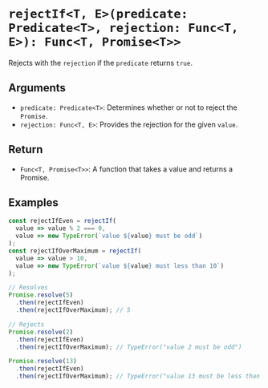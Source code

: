 # `rejectIf<T, E>(predicate: Predicate<T>, rejection: Func<T, E>): Func<T, Promise<T>>`

Rejects with the `rejection` if the `predicate` returns `true`.

## Arguments

* `predicate: Predicate<T>`: Determines whether or not to reject the `Promise`.
* `rejection: Func<T, E>`: Provides the rejection for the given `value`.

## Return

* `Func<T, Promise<T>>`: A function that takes a value and returns a Promise.

## Examples

```javascript
const rejectIfEven = rejectIf(
  value => value % 2 === 0,
  value => new TypeError(`value ${value} must be odd`)
);
const rejectIfOverMaximum = rejectIf(
  value => value > 10,
  value => new TypeError(`value ${value} must less than 10`)
);

// Resolves
Promise.resolve(5)
  .then(rejectIfEven)
  .then(rejectIfOverMaximum); // 5

// Rejects
Promise.resolve(2)
  .then(rejectIfEven)
  .then(rejectIfOverMaximum); // TypeError("value 2 must be odd")

Promise.resolve(13)
  .then(rejectIfEven)
  .then(rejectIfOverMaximum); // TypeError("value 13 must be less than 10")
```
